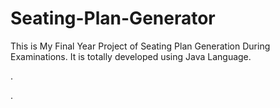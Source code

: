 # Seating-Plan-Generator

This is My Final Year Project of Seating Plan Generation During Examinations. It is totally developed using Java Language.












.




































































































































































































































































.






































